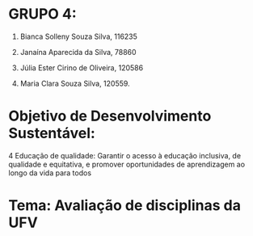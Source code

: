 # **GRUPO 4:**

1. Bianca Solleny Souza Silva, 116235 

2. Janaína Aparecida da Silva, 78860

3. Júlia Ester Cirino de Oliveira, 120586

4. Maria Clara Souza Silva, 120559.

# **Objetivo de Desenvolvimento Sustentável:**

4 Educação de qualidade: Garantir o acesso à educação inclusiva, de qualidade e equitativa, e promover oportunidades de aprendizagem ao longo da vida para todos

# **Tema:** Avaliação de disciplinas da UFV
